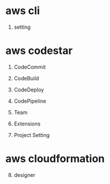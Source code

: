 # aws cli
1. setting

# aws codestar
1. CodeCommit

2. CodeBuild

3. CodeDeploy

4. CodePipeline

5. Team

6. Extensions

7. Project Setting

# aws cloudformation
8. designer
